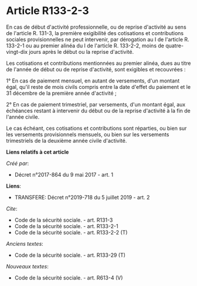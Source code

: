 # Article R133-2-3

En cas de début d'activité professionnelle, ou de reprise d'activité au sens de l'article R. 131-3, la première exigibilité
des cotisations et contributions sociales provisionnelles ne peut intervenir, par dérogation au I de l'article R. 133-2-1 ou
au premier alinéa du I de l'article R. 133-2-2, moins de quatre-vingt-dix jours après le début ou la reprise d'activité. 

Les cotisations et contributions mentionnées au premier alinéa, dues au titre de l'année de début ou de reprise d'activité,
sont exigibles et recouvrées : 

1° En cas de paiement mensuel, en autant de versements, d'un montant égal, qu'il reste de mois civils compris entre la date
d'effet du paiement et le 31 décembre de la première année d'activité ; 

2° En cas de paiement trimestriel, par versements, d'un montant égal, aux échéances restant à intervenir du début ou de la
reprise d'activité à la fin de l'année civile. 

Le cas échéant, ces cotisations et contributions sont réparties, ou bien sur les versements provisionnels mensuels, ou bien
sur les versements trimestriels de la deuxième année civile d'activité.

**Liens relatifs à cet article**

_Créé par_:

  - Décret n°2017-864 du 9 mai 2017 - art. 1

**Liens**:

  - TRANSFERE: Décret n°2019-718 du 5 juillet 2019 - art. 2

_Cite_:

  - Code de la sécurité sociale. - art. R131-3
  - Code de la sécurité sociale. - art. R133-2-1
  - Code de la sécurité sociale. - art. R133-2-2 (T)

_Anciens textes_:

  - Code de la sécurité sociale. - art. R133-29 (T)

_Nouveaux textes_:

  - Code de la sécurité sociale. - art. R613-4 (V)
